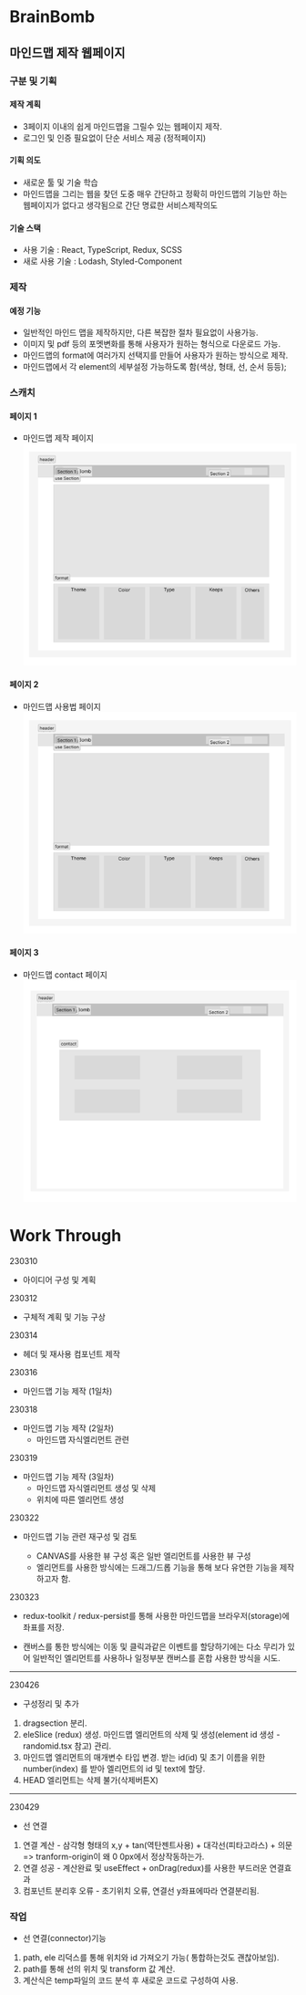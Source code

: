 # BrainBomb

## 마인드맵 제작 웹페이지

### 구분 및 기획

#### 제작 계획

- 3페이지 이내의 쉽게 마인드맵을 그릴수 있는 웹페이지 제작.
- 로그인 및 인증 필요없이 단순 서비스 제공 (정적페이지)

#### 기획 의도

- 새로운 툴 및 기술 학습
- 마인드맵을 그리는 웹을 찾던 도중 매우 간단하고 정확히 마인드맵의 기능만 하는 웹페이지가 없다고 생각됨으로 간단 명료한 서비스제작의도

#### 기술 스택

- 사용 기술 : React, TypeScript, Redux, SCSS
- 새로 사용 기술 : Lodash, Styled-Component

### 제작

#### 예정 기능

- 일반적인 마인드 맵을 제작하지만, 다른 복잡한 절차 필요없이 사용가능.
- 이미지 및 pdf 등의 포멧변화를 통해 사용자가 원하는 형식으로 다운로드 가능.
- 마인드맵의 format에 여러가지 선택지를 만들어 사용자가 원하는 방식으로 제작.
- 마인드맵에서 각 element의 세부설정 가능하도록 함(색상, 형태, 선, 순서 등등);

### 스캐치

#### 페이지 1

- 마인드맵 제작 페이지
  ![brainbomb_first](./src/assets/README/brainbomb_first.png)

#### 페이지 2

- 마인드맵 사용법 페이지
  ![brainbomb_second](./src/assets/README/brainbomb_second.png)

#### 페이지 3

- 마인드맵 contact 페이지
  ![brainbomb_third](./src/assets/README/brainbomb_third.png)

# Work Through

230310

- 아이디어 구성 및 계획

230312

- 구체적 계획 및 기능 구상

230314

- 헤더 및 재사용 컴포넌트 제작

230316

- 마인드맵 기능 제작 (1일차)

230318

- 마인드맵 기능 제작 (2일차)
  - 마인드맵 자식엘리먼트 관련

230319

- 마인드맵 기능 제작 (3일차)
  - 마인드맵 자식엘리먼트 생성 및 삭제
  - 위치에 따른 엘리먼트 생성

230322

- 마인드맵 기능 관련 재구성 및 검토

  - CANVAS를 사용한 뷰 구성 혹은 일반 엘리먼트를 사용한 뷰 구성
  - 엘리먼트를 사용한 방식에는 드래그/드롭 기능을 통해 보다 유연한 기능을 제작하고자 함.

230323

- redux-toolkit / redux-persist를 통해 사용한 마인드맵을 브라우저(storage)에 좌표를 저장.

- 캔버스를 통한 방식에는 이동 및 클릭과같은 이벤트를 할당하기에는 다소 무리가 있어 일반적인 엘리먼트를 사용하나 일정부분 캔버스를 혼합 사용한 방식을 시도.

---

230426

- 구성정리 및 추가

1. dragsection 분리.
2. eleSlice (redux) 생성. 마인드맵 엘리먼트의 삭제 및 생성(element id 생성 - randomid.tsx 참고) 관리.
3. 마인드맵 엘리먼트의 매개변수 타입 변경. 받는 id(id) 및 초기 이름을 위한 number(index) 를 받아 엘리먼트의 id 및 text에 할당.
4. HEAD 엘리먼트는 삭제 불가(삭제버튼X)

---

230429

- 선 연결

1. 연결 계산 - 삼각형 형태의 x,y + tan(역탄젠트사용) + 대각선(피타고라스) + 의문 => tranform-origin이 왜 0 0px에서 정상작동하는가.
2. 연결 성공 - 계산완료 및 useEffect + onDrag(redux)를 사용한 부드러운 연결효과
3. 컴포넌트 분리후 오류 - 초기위치 오류, 연결선 y좌표에따라 연결분리됨.

### 작업

- 선 연결(connector)기능

1. path, ele 리덕스를 통해 위치와 id 가져오기 가능( 통합하는것도 괜찮아보임).
2. path를 통해 선의 위치 및 transform 값 계산.
3. 계산식은 temp파일의 코드 분석 후 새로운 코드로 구성하여 사용.
